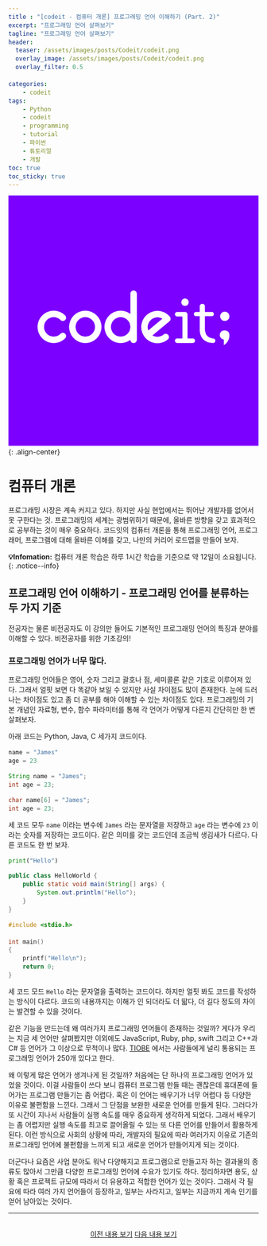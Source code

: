 ```yaml
---
title : "[codeit - 컴퓨터 개론] 프로그래밍 언어 이해하기 (Part. 2)"
excerpt: "프로그래밍 언어 살펴보기"
tagline: "프로그래밍 언어 살펴보기"
header:
  teaser: /assets/images/posts/Codeit/codeit.png
  overlay_image: /assets/images/posts/Codeit/codeit.png
  overlay_filter: 0.5
  
categories:
    - codeit
tags:
    - Python
    - codeit
    - programming
    - tutorial
    - 파이썬
    - 튜토리얼
    - 개발
toc: true
toc_sticky: true
---
```


![codeit](/assets/images/posts/Codeit/codeit.png){: .align-center}

# 컴퓨터 개론

프로그래밍 시장은 계속 커지고 있다. 하지만 사실 현업에서는 뛰어난 개발자를 없어서 못 구한다는 것. 프로그래밍의 세계는 광범위하기 때문에, 올바른 방향을 갖고 효과적으로 공부하는 것이 매우 중요하다. 코드잇의 컴퓨터 개론을 통해 프로그래밍 언어, 프로그래머, 프로그램에 대해 올바른 이해를 갖고, 나만의 커리어 로드맵을 만들어 보자.

**💡Infomation:**
컴퓨터 개론 학습은 하루 1시간 학습을 기준으로 약 12일이 소요됩니다.
{: .notice--info}

## 프로그래밍 언어 이해하기 - 프로그래밍 언어를 분류하는 두 가지 기준

전공자는 물론 비전공자도 이 강의만 들어도 기본적인 프로그래밍 언어의 특징과 분야를 이해할 수 있다. 비전공자를 위한 기초강의!

### 프로그래밍 언어가 너무 많다.

프로그래밍 언어들은 영어, 숫자 그리고 괄호나 점, 세미콜론 같은 기호로 이루어져 있다. 그래서 얼핏 보면 다 똑같아 보일 수 있지만 사실 차이점도 많이 존재한다. 눈에 드러나는 차이점도 있고 좀 더 공부를 해야 이해할 수 있는 차이점도 있다. 프로그래밍의 기본 개념인 자료형, 변수, 함수 파라미터를 통해 각 언어가 어떻게 다른지 간단히만 한 번 살펴보자.

아래 코드는 Python, Java, C 세가지 코드이다.

```python
name = "James"
age = 23
```

```java
String name = "James";
int age = 23;
```

```c
char name[6] = "James";
int age = 23;
```

세 코드 모두 `name` 이라는 변수에 `James` 라는 문자열을 저장하고 `age` 라는 변수에 `23` 이라는 숫자를 저장하는 코드이다. 같은 의미를 갖는 코드인데 조금씩 생김새가 다르다. 다른 코드도 한 번 보자.

```python
print("Hello")
```

```java
public class HelloWorld {
    public static void main(String[] args) {
        System.out.println("Hello");
    }
}
```

```c
#include <stdio.h>

int main()
{
    printf("Hello\n");
    return 0;
}
```

세 코드 모드 `Hello` 라는 문자열을 출력하는 코드이다. 하지만 얼핏 봐도 코드를 작성하는 방식이 다르다. 코드의 내용까지는 이해가 인 되더라도 더 딻다, 더 길다 정도의 차이는 발견할 수 있을 것이다.

같은 기능을 만드는데 왜 여러가지 프로그래밍 언어들이 존재하는 것일까? 게다가 우리는 지금 세 언어만 살펴봤지만 이외에도 JavaScript, Ruby, php, swift 그리고 C++과 C# 등 언어가 그 이상으로 무척이나 많다. [TIOBE](https://www.tiobe.com/tiobe-index/) 에서는 사람들에게 널리 통용되는 프로그래밍 언어가 250개 있다고 한다.

왜 이렇게 많은 언어가 생겨나게 된 것일까? 처음에는 단 하나의 프로그래밍 언어가 있었을 것이다. 이걸 사람들이 쓰다 보니 컴퓨터 프로그램 만들 때는 괜찮은데 휴대폰에 들어가는 프로그램 만들기는 좀 어렵다. 혹은 이 언어는 배우기가 너무 어렵다 등 다양한 이유로 불편함을 느낀다. 그래서 그 단점을 보완한 새로운 언어를 만들게 된다. 그러다가 또 시간이 지나서 사람들이 실행 속도를 매우 중요하게 생각하게 되었다. 그래서 배우기는 좀 어렵지만 실행 속도를 최고로 끌어올릴 수 있는 또 다른 언어를 만들어서 활용하게 된다. 이런 방식으로 사회의 상황에 따라, 개발자의 필요에 따라 여러가지 이유로 기존의 프로그래밍 언어에 불편함을 느끼게 되고 새로운 언어가 만들어지게 되는 것이다.

더군다나 요즘은 사업 분야도 워낙 다양해지고 프로그램으로 만들고자 하는 결과물의 종류도 많아서 그만큼 다양한 프로그래밍 언어에 수요가 있기도 하다. 정리하자면 용도, 상황 혹은 프로젝트 규모에 따라서 더 유용하고 적합한 언어가 있는 것이다. 그래서 각 필요에 따라 여러 가지 언어들이 등장하고, 일부는 사라지고, 일부는 지금까지 계속 인기를 얻어 남아있는 것이다.

---

<br/>
<center>
<a href="https://sanghyuk.dev/codeit/2/" class="btn btn--info">이전 내용 보기</a>
<a href="https://sanghyuk.dev/codeit/4/" class="btn btn--info">다음 내용 보기</a>
</center>
